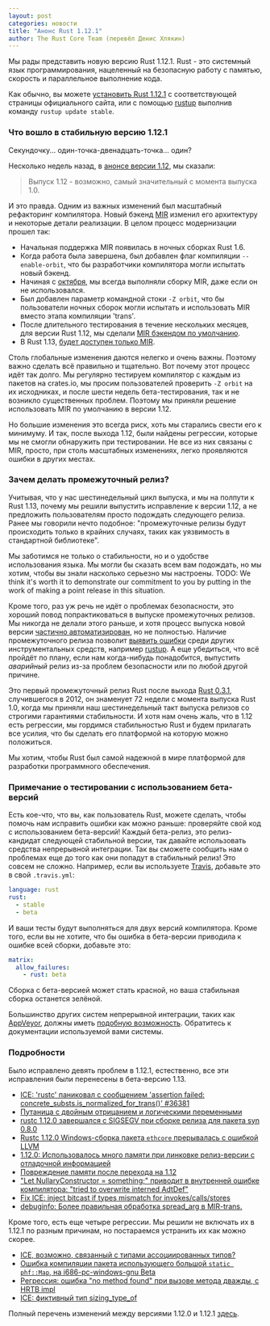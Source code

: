 ```yaml
---
layout: post
categories: новости
title: "Анонс Rust 1.12.1"
author: The Rust Core Team (перевёл Денис Хлякин)
---
```


Мы рады представить новую версию Rust 1.12.1. Rust - это системный язык
программирования, нацеленный на безопасную работу с памятью, скорость и
параллельное выполнение кода.

Как обычно, вы можете [установить Rust 1.12.1][install] с соответствующей
страницы официального сайта, или с помощью [rustup] выполнив команду
`rustup update stable`.

[install]: https://www.rust-lang.org/install.html

<!--cut-->

### Что вошло в стабильную версию 1.12.1

Секундочку... один-точка-двенадцать-точка... один?

Несколько недель назад, в [анонсе версии 1.12][one-twelve], мы сказали:

[one-twelve]: https://rustycrate.ru/%D0%BD%D0%BE%D0%B2%D0%BE%D1%81%D1%82%D0%B8/2016/09/29/rust-1.12.html

> Выпуск 1.12 - возможно, самый значительный с момента выпуска 1.0.

И это правда. Одним из важных изменений был масштабный рефакторинг
компилятора. Новый бэкенд [MIR] изменил его архитектуру и некоторые детали
реализации. В целом процесс модернизации прошел так:

[MIR]: https://blog.rust-lang.org/2016/04/19/MIR.html

* Начальная поддержка MIR появилась в ночных сборках Rust 1.6.
* Когда работа была завершена, был добавлен флаг компиляции `--enable-orbit`,
  что бы разработчики компилятора могли испытать новый бэкенд.
* Начиная с [октября][in October], мы всегда выполняли сборку MIR, даже если
  он не использовался.
* Был добавлен параметр командной стоки `-Z orbit`, что бы пользователи ночных
  сборок могли испытать и использовать MIR вместо этапа компиляции 'trans'.
* После длительного тестирования в течение нескольких месяцев, для версии 
  Rust 1.12, мы сделали [MIR бэкендом по умолчанию][we enabled MIR by default].
* В Rust 1.13, [будет доступен только MIR][MIR will be the only option].

[in October]: https://github.com/rust-lang/rust/pull/28748
[we enabled MIR by default]: https://github.com/rust-lang/rust/pull/34096
[MIR will be the only option]: https://github.com/rust-lang/rust/pull/35764

Столь глобальные изменения даются нелегко и очень важны. Поэтому важно сделать
всё правильно и тщательно. Вот почему этот процесс идёт так долго. Мы регулярно
тестируем компилятор с каждым из пакетов на crates.io, мы просим пользователей
проверить `-Z orbit` на их исходниках, и после шести недель бета-тестирования,
так и не возникло существенных проблем. Поэтому мы приняли решение использовать
MIR по умолчанию в версии 1.12.

Но большие изменения это всегда риск, хоть мы старались свести его к минимуму.
И так, после выхода 1.12, были найдены регрессии, которые мы не смогли
обнаружить при тестировании. Не все из них связаны с MIR, просто, при столь
масштабных изменениях, легко проявляются ошибки в других местах.

### Зачем делать промежуточный релиз?

Учитывая, что у нас шестинедельный цикл выпуска, и мы на полпути к Rust 1.13,
почему мы решили выпустить исправление к версии 1.12, а не предложить 
пользователям просто подождать следующего релиза. Ранее мы говорили
нечто подобное: "промежуточные релизы будут происходить только в крайних 
случаях, таких как уязвимость в стандартной библиотеке".

Мы заботимся не только о стабильности, но и о удобстве использования языка. 
Мы могли бы сказать всем вам подождать, но мы хотим, чтобы вы знали
насколько серьезно мы настроены.
TODO:
We think it's worth it to demonstrate our
commitment to you by putting in the work of making a point release in this
situation.

Кроме того, раз уж речь не идёт о проблемах безопасности, это хороший повод
попрактиковаться в выпуске промежуточных релизов.
Мы никогда не делали этого раньше, и хотя процесс выпуска новой версии
[частично автоматизирован][semi-automated], но не полностью. Наличие
промежуточного релиза позволит [выявить ошибки][bugs] среди других
инструментальных средств, например [rustup]. А еще убедиться, что всё пройдёт
по плану, если нам когда-нибудь понадобится, выпустить *аварийный* релиз из-за
проблем безопасности или по любой другой причине.

[semi-automated]: https://forge.rust-lang.org/release-process.html
[rustup]: https://www.rustup.rs/
[bugs]: https://github.com/rust-lang/rust/pull/37173#issuecomment-253938822

Это первый промежуточный релиз Rust после выхода [Rust 0.3.1], случившегося в 2012, он знаменует 72 недели с момента выпуска Rust 1.0, когда мы приняли наш 
шестинедельный такт выпуска релизов со строгими гарантиями стабильности.
И хотя нам очень жаль, что в 1.12 есть регрессии, мы гордимся стабильностью
Rust и будем прилагать все усилия, что бы сделать его платформой на которую
можно положиться.

Мы хотим, чтобы Rust был самой надежной в мире платформой для разработки
программного обеспечения.

[Rust 0.3.1]: https://mail.mozilla.org/pipermail/rust-dev/2012-July/002152.html

### Примечание о тестировании с использованием бета-версий

Есть кое-что, что вы, как пользователь Rust, можете сделать, чтобы помочь нам
исправить ошибки как можно раньше: проверяйте свой код с использованием 
бета-версий! Каждый бета-релиз, это релиз-кандидат следующей стабильной версии,
так давайте использовать средства непрерывной интеграции. Так вы сможете
сообщить нам о проблемах еще до того как они попадут в стабильный релиз!
Это совсем не сложно. Например, если вы используете
[Travis](https://travis-ci.org/), добавьте это в свой `.travis.yml`:

```yaml
language: rust
rust:
  - stable
  - beta
```

И ваши тесты будут выполняться для двух версий компилятора. Кроме того, если вы
не хотите, что бы ошибка в бета-версии приводила к ошибке всей сборки, добавьте
это:

```yaml
matrix:
  allow_failures:
    - rust: beta
```

Сборка с бета-версией может стать красной, но ваша стабильная сборка останется
зелёной.

Большинство других систем непрерывной интеграции, таких как 
[AppVeyor](https://www.appveyor.com/), должны иметь
[подобную возможность](https://www.appveyor.com/docs/build-configuration/#allow-failing-jobs).
Обратитесь к документации используемой вами системы.

### Подробности

Было исправлено девять проблем в 1.12.1, естественно, все эти исправления
были перенесены в бета-версию 1.13.

* [ICE: 'rustc' паниковал с сообщением 'assertion failed: concrete_substs.is_normalized_for_trans()' #36381][36381]
* [Путаница с двойным отрицанием и логическими переменными][36856]
* [rustc 1.12.0 завершался с SIGSEGV при сборке релиза для пакета syn 0.8.0][36875]
* [Rustc 1.12.0 Windows-сборка пакета `ethcore` прерывалась с ошибкой LLVM][36924]
* [1.12.0: Использовалось много памяти при линковке релиз-версии с отладочной информацией][36926]
* [Повреждение памяти после перехода на 1.12][36936]
* ["Let NullaryConstructor = something;" приводит в внутренней ошибке компилятора: "tried to overwrite interned AdtDef"][37026]
* [Fix ICE: inject bitcast if types mismatch for invokes/calls/stores][37112]
* [debuginfo: Более правильная обработка spread_arg в MIR-trans.][37153]

[36381]: https://github.com/rust-lang/rust/issues/36381
[36856]: https://github.com/rust-lang/rust/issues/36856
[36875]: https://github.com/rust-lang/rust/issues/36875
[36924]: https://github.com/rust-lang/rust/issues/36924
[36926]: https://github.com/rust-lang/rust/issues/36926
[36936]: https://github.com/rust-lang/rust/issues/36936
[37026]: https://github.com/rust-lang/rust/issues/37026
[37112]: https://github.com/rust-lang/rust/issues/37112
[37153]: https://github.com/rust-lang/rust/issues/37153

Кроме того, есть еще четыре регрессии. Мы решили не включать их в 1.12.1 по
разным причинам, но постараемся устранить их как можно скорее.

* [ICE, возможно, связанный с типами ассоциированных типов?][36325]
* [Ошибка компиляции пакета использующего большой `static phf::Map`, на i686-pc-windows-gnu Beta][36799]
* [Регрессия: ошибка "no method found" при вызове метода дважды, с HRTB impl][37154]
* [ICE: фиктивный тип sizing_type_of][37109]

[36325]: https://github.com/rust-lang/rust/issues/36325
[36799]: https://github.com/rust-lang/rust/issues/36799
[37154]: https://github.com/rust-lang/rust/issues/37154
[37109]: https://github.com/rust-lang/rust/issues/37109

Полный перечень изменений между версиями 1.12.0 и 1.12.1
[здесь](https://github.com/rust-lang/rust/pull/37173).
